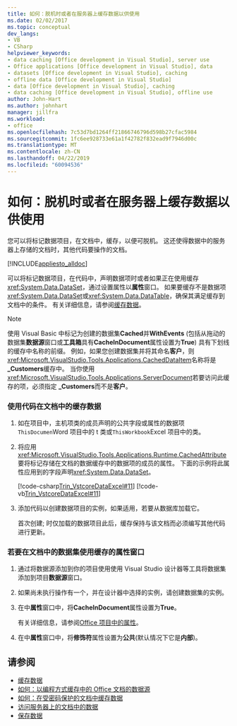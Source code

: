 ```yaml
---
title: 如何：脱机时或者在服务器上缓存数据以供使用
ms.date: 02/02/2017
ms.topic: conceptual
dev_langs:
- VB
- CSharp
helpviewer_keywords:
- data caching [Office development in Visual Studio], server use
- Office applications [Office development in Visual Studio], data
- datasets [Office development in Visual Studio], caching
- offline data [Office development in Visual Studio]
- data [Office development in Visual Studio], caching
- data caching [Office development in Visual Studio], offline use
author: John-Hart
ms.author: johnhart
manager: jillfra
ms.workload:
- office
ms.openlocfilehash: 7c53d7bd1264ff21866746796d598b27cfac5984
ms.sourcegitcommit: 1fc6ee928733e61a1f42782f832ead9f7946d00c
ms.translationtype: MT
ms.contentlocale: zh-CN
ms.lasthandoff: 04/22/2019
ms.locfileid: "60094536"
---
```

# <a name="how-to-cache-data-for-use-offline-or-on-a-server"></a>如何：脱机时或者在服务器上缓存数据以供使用
  您可以将标记数据项目，在文档中，缓存，以便可脱机。 这还使得数据中的服务器上存储的文档时，其他代码要操作的文档。

 [!INCLUDE[appliesto_alldoc](../vsto/includes/appliesto-alldoc-md.md)]

 可以将标记数据项目，在代码中，声明数据项时或者如果正在使用缓存<xref:System.Data.DataSet>，通过设置属性以**属性**窗口。 如果要缓存不是数据项<xref:System.Data.DataSet>或<xref:System.Data.DataTable>，确保其满足缓存到文档中的条件。 有关详细信息，请参阅[缓存数据](../vsto/caching-data.md)。

> [!NOTE]
>  使用 Visual Basic 中标记为创建的数据集**Cached**并**WithEvents** (包括从拖动的数据集**数据源**窗口或**工具箱**具有**CacheInDocument**属性设置为**True**) 具有下划线的缓存中名称的前缀。 例如，如果您创建数据集并将其命名**客户**，则<xref:Microsoft.VisualStudio.Tools.Applications.CachedDataItem>名称将是 **_Customers**缓存中。 当你使用<xref:Microsoft.VisualStudio.Tools.Applications.ServerDocument>若要访问此缓存的项，必须指定 **_Customers**而不是**客户**。

### <a name="to-cache-data-in-the-document-using-code"></a>使用代码在文档中的缓存数据

1. 如在项目中，主机项类的成员声明的公共字段或属性的数据项`ThisDocumen`Word 项目中的 t 类或`ThisWorkbook`Excel 项目中的类。

2. 将应用<xref:Microsoft.VisualStudio.Tools.Applications.Runtime.CachedAttribute>要将标记存储在文档的数据缓存中的数据项的成员的属性。 下面的示例将此属性应用到的字段声明<xref:System.Data.DataSet>。

     [!code-csharp[Trin_VstcoreDataExcel#11](../vsto/codesnippet/CSharp/Trin_VstcoreDataExcelCS/Sheet1.cs#11)]
     [!code-vb[Trin_VstcoreDataExcel#11](../vsto/codesnippet/VisualBasic/Trin_VstcoreDataExcelVB/Sheet1.vb#11)]

3. 添加代码以创建数据项目的实例，如果适用，若要从数据库加载它。

     首次创建; 时仅加载的数据项目此后，缓存保持与该文档而必须编写其他代码进行更新。

### <a name="to-cache-a-dataset-in-the-document-by-using-the-properties-window"></a>若要在文档中的数据集使用缓存的属性窗口

1. 通过将数据源添加到你的项目使用使用 Visual Studio 设计器等工具将数据集添加到项目**数据源**窗口。

2. 如果尚未执行操作有一个，并在设计器中选择的实例，请创建数据集的实例。

3. 在中**属性**窗口中，将**CacheInDocument**属性设置为**True**。

     有关详细信息，请参阅[Office 项目中的属性](../vsto/properties-in-office-projects.md)。

4. 在中**属性**窗口中，将**修饰符**属性设置为**公共**(默认情况下它是**内部**)。

## <a name="see-also"></a>请参阅
- [缓存数据](../vsto/caching-data.md)
- [如何：以编程方式缓存中的 Office 文档的数据源](../vsto/how-to-programmatically-cache-a-data-source-in-an-office-document.md)
- [如何：在受密码保护的文档中缓存数据](../vsto/how-to-cache-data-in-a-password-protected-document.md)
- [访问服务器上的文档中的数据](../vsto/accessing-data-in-documents-on-the-server.md)
- [保存数据](../data-tools/saving-data.md)
